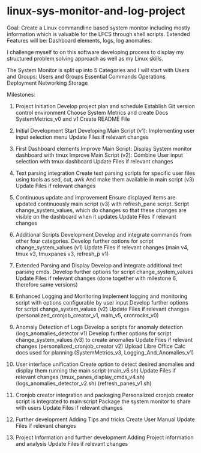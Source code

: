 # linux-sys-monitor-and-log-project

Goal:
Create a Linux commandline based system monitor including mostly information which is valuable for the LFCS through shell scripts.
Extended Features will be: Dashboard elements, logs, log anomalies.

I challenge myself to on this software developing process to display my structured problem solving approach as well as my Linux skills. 

The System Monitor is split up into 5 Categories and I will start with Users and Groups:
Users and Groups
Essential Commands
Operations Deployment
Networking
Storage

Milestones:
1) Project Initiation
Develop project plan and schedule
Establish Git version control environment
Choose System Metrics and create Docs SystemMetrics_v0 and v1
Create README File

2) Initial Development 
Start Developing Main Script (v1): Implementing user input selection menu
Update Files if relevant changes

3) First Dashboard elements
Improve Main Script: Display System monitor dashboard with tmux
Improve Main Script (v2): Combine User input selection with tmux dashboard
Update Files if relevant changes

4) Text parsing integration
Create text parsing scripts for specific user files using tools as sed, cut, awk
And make them available in main script (v3)
Update Files if relevant changes

5) Continuous update and improvement
Ensure displayed items are updated continuously main script (v3) with refresh_pane script. 
Script change_system_values, which do changes so that these changes are visible on the dashboard when it updates
Update Files if relevant changes

6) Additional Scripts Development
Develop and integrate commands from other four categories. 
Develop further options for script change_system_values (v1) 
Update Files if relevant changes 
(main v4, tmux v3, tmuxpanes v3, refresh_p v1)

7) Extended Parsing and Display
Develop and integrate additional text parsing cmds. 
Develop further options for script change_system_values 
Update Files if relevant changes
(done together with milestone 6, therefore same versions)

8) Enhanced Logging and Monitoring 
Implement logging and monitoring script with options configurable by user input
Develop further options for script change_system_values (v2)
Update Files if relevant changes
(personalized_cronjob_creator_v1, main_v5, cronrocks_v0)

9) Anomaly Detection of Logs
Develop a scripts for anomaly detection (logs_anomalies_detector v1)
Develop further options for script change_system_values (v3) to create anomalies
Update Files if relevant changes (personalized_cronjob_creator v2)
Upload Libre Office Calc docs used for planning (SystemMetrics_v3, Logging_And_Anomalies_v1)

10) User interface unification
Create option to detect desired anomalies and display them running the main script (main_v6.sh) 
Update Files if relevant changes (tmux_panes_display_cmds_v4.sh) (logs_anomalies_detector_v2.sh) (refresh_panes_v1.sh)

11) Cronjob creator integration and packaging
Personalized cronjob creator script is integrated to main script
Package the system monitor to share with users 
Update Files if relevant changes

12) Further development
Adding Tips and tricks
Create User Manual
Update Files if relevant changes

13) Project Information and further development
Adding Project information and analysis
Update Files if relevant changes
